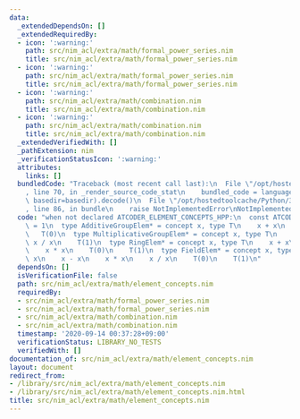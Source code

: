 ```yaml
---
data:
  _extendedDependsOn: []
  _extendedRequiredBy:
  - icon: ':warning:'
    path: src/nim_acl/extra/math/formal_power_series.nim
    title: src/nim_acl/extra/math/formal_power_series.nim
  - icon: ':warning:'
    path: src/nim_acl/extra/math/formal_power_series.nim
    title: src/nim_acl/extra/math/formal_power_series.nim
  - icon: ':warning:'
    path: src/nim_acl/extra/math/combination.nim
    title: src/nim_acl/extra/math/combination.nim
  - icon: ':warning:'
    path: src/nim_acl/extra/math/combination.nim
    title: src/nim_acl/extra/math/combination.nim
  _extendedVerifiedWith: []
  _pathExtension: nim
  _verificationStatusIcon: ':warning:'
  attributes:
    links: []
  bundledCode: "Traceback (most recent call last):\n  File \"/opt/hostedtoolcache/Python/3.8.5/x64/lib/python3.8/site-packages/onlinejudge_verify/documentation/build.py\"\
    , line 70, in _render_source_code_stat\n    bundled_code = language.bundle(stat.path,\
    \ basedir=basedir).decode()\n  File \"/opt/hostedtoolcache/Python/3.8.5/x64/lib/python3.8/site-packages/onlinejudge_verify/languages/nim.py\"\
    , line 86, in bundle\n    raise NotImplementedError\nNotImplementedError\n"
  code: "when not declared ATCODER_ELEMENT_CONCEPTS_HPP:\n  const ATCODER_ELEMENT_CONCEPTS_HPP*\
    \ = 1\n  type AdditiveGroupElem* = concept x, type T\n    x + x\n    x - x\n \
    \   T(0)\n  type MultiplicativeGroupElem* = concept x, type T\n    x * x\n   \
    \ x / x\n    T(1)\n  type RingElem* = concept x, type T\n    x + x\n    x - x\n\
    \    x * x\n    T(0)\n    T(1)\n  type FieldElem* = concept x, type T\n    x +\
    \ x\n    x - x\n    x * x\n    x / x\n    T(0)\n    T(1)\n"
  dependsOn: []
  isVerificationFile: false
  path: src/nim_acl/extra/math/element_concepts.nim
  requiredBy:
  - src/nim_acl/extra/math/formal_power_series.nim
  - src/nim_acl/extra/math/formal_power_series.nim
  - src/nim_acl/extra/math/combination.nim
  - src/nim_acl/extra/math/combination.nim
  timestamp: '2020-09-14 00:37:28+09:00'
  verificationStatus: LIBRARY_NO_TESTS
  verifiedWith: []
documentation_of: src/nim_acl/extra/math/element_concepts.nim
layout: document
redirect_from:
- /library/src/nim_acl/extra/math/element_concepts.nim
- /library/src/nim_acl/extra/math/element_concepts.nim.html
title: src/nim_acl/extra/math/element_concepts.nim
---
```

